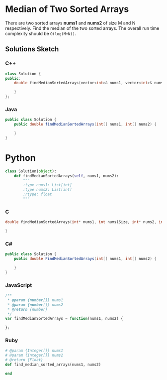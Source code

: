 # Median of Two Sorted Arrays

There are two sorted arrays **nums1** and **nums2** of size M and N respectively. Find the median of the two sorted arrays. The overall run time complexity should be `O(log(M+N))`.

## Solutions Sketch

### C++
```C++
class Solution {
public:
    double findMedianSortedArrays(vector<int>& nums1, vector<int>& nums2) {

    }
};
```

### Java
```Java
public class Solution {
    public double findMedianSortedArrays(int[] nums1, int[] nums2) {

    }
}
```

# Python
```Python
class Solution(object):
    def findMedianSortedArrays(self, nums1, nums2):
        """
        :type nums1: List[int]
        :type nums2: List[int]
        :rtype: float
        """
```

### C
```C
double findMedianSortedArrays(int* nums1, int nums1Size, int* nums2, int nums2Size) {

}
```

### C#
```C#
public class Solution {
    public double FindMedianSortedArrays(int[] nums1, int[] nums2) {

    }
}
```

### JavaScript
```JavaScript
/**
 * @param {number[]} nums1
 * @param {number[]} nums2
 * @return {number}
 */
var findMedianSortedArrays = function(nums1, nums2) {

};
```

### Ruby
```Ruby
# @param {Integer[]} nums1
# @param {Integer[]} nums2
# @return {Float}
def find_median_sorted_arrays(nums1, nums2)

end
```